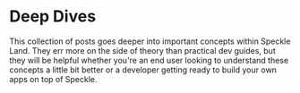 # Deep Dives

This collection of posts goes deeper into important concepts within Speckle Land. They err more on the side of theory than practical dev guides, but they will be helpful whether you're an end user looking to understand these concepts a little bit better or a developer getting ready to build your own apps on top of Speckle.